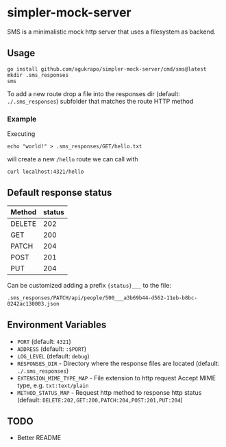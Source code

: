 # simpler-mock-server

SMS is a minimalistic mock http server that uses a filesystem as backend.

## Usage

```
go install github.com/agukrapo/simpler-mock-server/cmd/sms@latest
mkdir .sms_responses
sms
```

To add a new route drop a file into the responses dir (default: `./.sms_responses`) subfolder that matches the route HTTP method

### Example

Executing
```
echo "world!" > .sms_responses/GET/hello.txt
```

will create a new `/hello` route we can call with
```
curl localhost:4321/hello
```

## Default response status

| Method | status |
|--------|--------|
| DELETE | 202    |
| GET    | 200    |
| PATCH  | 204    |
| POST   | 201    |
| PUT    | 204    |

Can be customized adding a prefix `{status}___` to the file:
```
.sms_responses/PATCH/api/people/500___a3b69b44-d562-11eb-b8bc-0242ac130003.json
```

## Environment Variables

- `PORT` (default: `4321`)
- `ADDRESS` (default: `:$PORT`)
- `LOG_LEVEL` (default: `debug`)
- `RESPONSES_DIR` - Directory where the response files are located (default: `./.sms_responses`)
- `EXTENSION_MIME_TYPE_MAP` - File extension to http request Accept MIME type, e.g. `txt:text/plain`
- `METHOD_STATUS_MAP` - Request http method to response http status (default: `DELETE:202,GET:200,PATCH:204,POST:201,PUT:204`)


## TODO
- Better README
